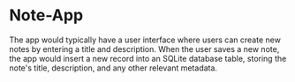 # Note-App
The app would typically have a user interface where users can create new notes by entering a title and description. When the user saves a new note, the app would insert a new record into an SQLite database table, storing the note's title, description, and any other relevant metadata.
